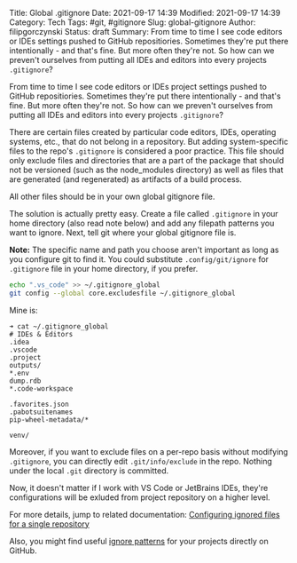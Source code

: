 Title: Global .gitignore
Date: 2021-09-17 14:39
Modified: 2021-09-17 14:39
Category: Tech
Tags: #git, #gitignore
Slug: global-gitignore
Author: filipgorczynski
Status: draft
Summary: From time to time I see code editors or IDEs settings pushed to GitHub repositiories. Sometimes they're put there intentionally - and that's fine. But more often they're not. So how can we preven't ourselves from putting all IDEs and editors into every projects `.gitignore`?

From time to time I see code editors or IDEs project settings pushed to GitHub repositiories. Sometimes they're put there intentionally - and that's fine. But more often they're not. So how can we preven't ourselves from putting all IDEs and editors into every projects `.gitignore`?

There are certain files created by particular code editors, IDEs, operating systems, etc., that do not belong in a repository. But adding system-specific files to the repo's `.gitignore` is considered a poor practice. This file should only exclude files and directories that are a part of the package that should not be versioned (such as the node_modules directory) as well as files that are generated (and regenerated) as artifacts of a build process.

All other files should be in your own global gitignore file.

The solution is actually pretty easy. Create a file called `.gitignore` in your home directory (also read note below) and add any filepath patterns you want to ignore. Next, tell git where your global gitignore file is.

**Note:** The specific name and path you choose aren't important as long as you configure git to find it. You could substitute `.config/git/ignore` for `.gitignore` file in your home directory, if you prefer.

```bash
echo ".vs_code" >> ~/.gitignore_global
git config --global core.excludesfile ~/.gitignore_global
```

Mine is:

```text
➜ cat ~/.gitignore_global 
# IDEs & Editors
.idea
.vscode
.project
outputs/
*.env
dump.rdb
*.code-workspace

.favorites.json
.pabotsuitenames
pip-wheel-metadata/*

venv/
```

Moreover, if you want to exclude files on a per-repo basis without modifying `.gitignore`, you can directly edit `.git/info/exclude` in the repo. Nothing under the local `.git` directory is committed.

Now, it doesn't matter if I work with VS Code or JetBrains IDEs, they're configurations will be exluded from project repository on a higher level.

For more details, jump to related documentation: [Configuring ignored files for a single repository](https://docs.github.com/en/get-started/getting-started-with-git/ignoring-files#configuring-ignored-files-for-all-repositories-on-your-computer)

Also, you might find useful [ignore patterns](https://github.com/github/gitignore) for your projects directly on GitHub.
